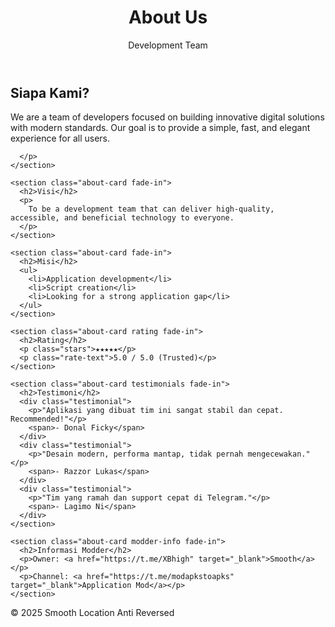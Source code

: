 
<html lang="id">
<head>
  <meta charset="UTF-8">
  <meta name="viewport" content="width=device-width, initial-scale=1.0">
  <title>About Us - Development</title>
  <link rel="stylesheet" href="about.css">
  <!-- Icon library -->
  <script src="https://kit.fontawesome.com/a2e0ad6c2b.js" crossorigin="anonymous"></script>
</head>
<body>
  <header class="header">
    <i class="fab fa-android android-icon"></i>
    <h1>About Us</h1>
    <p class="subtitle">Development Team</p>
  </header>

  <main class="content">
    <section class="about-card fade-in">
      <h2>Siapa Kami?</h2>
      <p>
        We are a team of developers focused on building innovative digital solutions with modern standards.
Our goal is to provide a simple, fast, and elegant experience for all users.

      </p>
    </section>

    <section class="about-card fade-in">
      <h2>Visi</h2>
      <p>
        To be a development team that can deliver high-quality, accessible, and beneficial technology to everyone.
      </p>
    </section>

    <section class="about-card fade-in">
      <h2>Misi</h2>
      <ul>
        <li>Application development</li>
        <li>Script creation</li>
        <li>Looking for a strong application gap</li>
      </ul>
    </section>

    <section class="about-card rating fade-in">
      <h2>Rating</h2>
      <p class="stars">★★★★★</p>
      <p class="rate-text">5.0 / 5.0 (Trusted)</p>
    </section>

    <section class="about-card testimonials fade-in">
      <h2>Testimoni</h2>
      <div class="testimonial">
        <p>"Aplikasi yang dibuat tim ini sangat stabil dan cepat. Recommended!"</p>
        <span>- Donal Ficky</span>
      </div>
      <div class="testimonial">
        <p>"Desain modern, performa mantap, tidak pernah mengecewakan."</p>
        <span>- Razzor Lukas</span>
      </div>
      <div class="testimonial">
        <p>"Tim yang ramah dan support cepat di Telegram."</p>
        <span>- Lagimo Ni</span>
      </div>
    </section>

    <section class="about-card modder-info fade-in">
      <h2>Informasi Modder</h2>
      <p>Owner: <a href="https://t.me/XBhigh" target="_blank">Smooth</a></p>
      <p>Channel: <a href="https://t.me/modapkstoapks" target="_blank">Application Mod</a></p>
    </section>
  </main>

  <footer class="footer">
    <p>© 2025 Smooth Location Anti Reversed</p>
  </footer>
</body>
</html>
